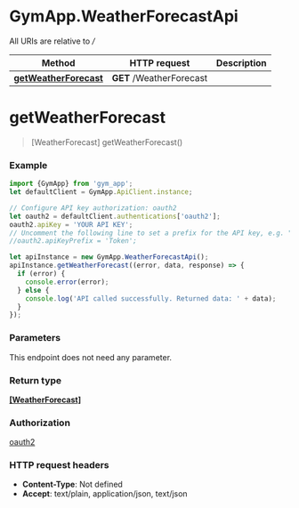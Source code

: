 # GymApp.WeatherForecastApi

All URIs are relative to */*

Method | HTTP request | Description
------------- | ------------- | -------------
[**getWeatherForecast**](WeatherForecastApi.md#getWeatherForecast) | **GET** /WeatherForecast | 

<a name="getWeatherForecast"></a>
# **getWeatherForecast**
> [WeatherForecast] getWeatherForecast()



### Example
```javascript
import {GymApp} from 'gym_app';
let defaultClient = GymApp.ApiClient.instance;

// Configure API key authorization: oauth2
let oauth2 = defaultClient.authentications['oauth2'];
oauth2.apiKey = 'YOUR API KEY';
// Uncomment the following line to set a prefix for the API key, e.g. "Token" (defaults to null)
//oauth2.apiKeyPrefix = 'Token';

let apiInstance = new GymApp.WeatherForecastApi();
apiInstance.getWeatherForecast((error, data, response) => {
  if (error) {
    console.error(error);
  } else {
    console.log('API called successfully. Returned data: ' + data);
  }
});
```

### Parameters
This endpoint does not need any parameter.

### Return type

[**[WeatherForecast]**](WeatherForecast.md)

### Authorization

[oauth2](../README.md#oauth2)

### HTTP request headers

 - **Content-Type**: Not defined
 - **Accept**: text/plain, application/json, text/json

